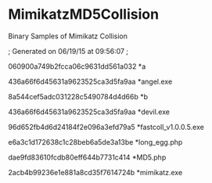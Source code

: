 # MimikatzMD5Collision
Binary Samples of Mimikatz Collision


; Generated on 06/19/15 at 09:56:07
;

060900a749b2fcca06c9631dd561a032 *a

436a66f6d45631a9623525ca3d5fa9aa *angel.exe

8a544cef5adc031228c5490784d4d66b *b

436a66f6d45631a9623525ca3d5fa9aa *devil.exe

96d652fb4d6d24184f2e096a3efd79a5 *fastcoll_v1.0.0.5.exe

e6a3c1d172638c1c28beb6a5de3a13be *long_egg.php

dae9fd83610fcdb80eff644b7731c414 *MD5.php

2acb4b99236e1e881a8cd35f7614724b *mimikatz.exe


